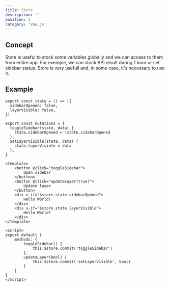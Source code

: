 ```yaml
---
title: Store
description: ''
position: 2
category: 'Vue.js'
---
```


## Concept

Store is useful to stock some variables globally and we can access to them from entire app. For exemple, we can stock API result during 1 hour or set sidebar status. Store is very usefull and, in some case, it's necessary to use it.

## Example

```js[store/index.js]
export const state = () => ({
  sidebarOpened: false,
  layerVisible: false,
})

export const mutations = {
  toggleSidebar(state, data) {
    state.sidebarOpened = !state.sidebarOpened
  },
  setLayerVisible(state, data) {
    state.layerVisible = data
  },
}
```

```vue[src/components/MyComponent.vue]
<template>
    <button @click="toggleSidebar">
        Open sidebar
    </button>
    <button @click="updateLayer(true)">
        Update layer
    </button>
    <div v-if="$store.state.sidebarOpened">
        Hello World!
    </div>
    <div v-if="$store.state.layerVisible">
        Hello World?
    </div>
</template>

<script>
export default {
    methods: {
        toggleSidebar() {
            this.$store.commit('toggleSidebar')
        },
        updateLayer(bool) {
            this.$store.commit('setLayerVisible', bool)
        }
    }
}
</script>
```
